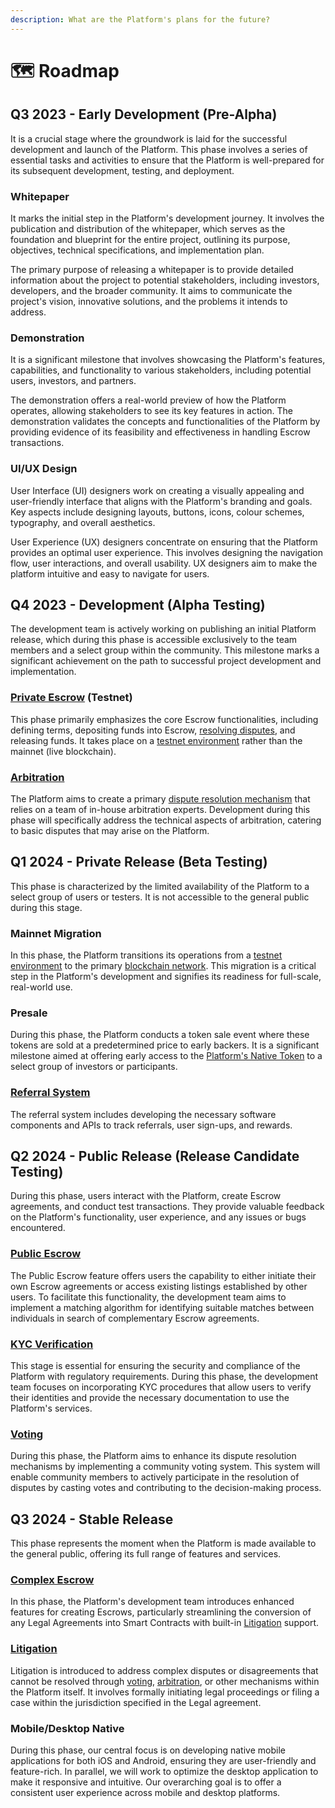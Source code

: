 ```yaml
---
description: What are the Platform's plans for the future?
---
```


# 🗺 Roadmap

## Q3 2023 - Early Development (Pre-Alpha)

It is a crucial stage where the groundwork is laid for the successful development and launch of the Platform. This phase involves a series of essential tasks and activities to ensure that the Platform is well-prepared for its subsequent development, testing, and deployment.

### Whitepaper

It marks the initial step in the Platform's development journey. It involves the publication and distribution of the whitepaper, which serves as the foundation and blueprint for the entire project, outlining its purpose, objectives, technical specifications, and implementation plan.

The primary purpose of releasing a whitepaper is to provide detailed information about the project to potential stakeholders, including investors, developers, and the broader community. It aims to communicate the project's vision, innovative solutions, and the problems it intends to address.

### Demonstration

It is a significant milestone that involves showcasing the Platform's features, capabilities, and functionality to various stakeholders, including potential users, investors, and partners.

The demonstration offers a real-world preview of how the Platform operates, allowing stakeholders to see its key features in action. The demonstration validates the concepts and functionalities of the Platform by providing evidence of its feasibility and effectiveness in handling Escrow transactions.

### UI/UX Design

User Interface (UI) designers work on creating a visually appealing and user-friendly interface that aligns with the Platform's branding and goals. Key aspects include designing layouts, buttons, icons, colour schemes, typography, and overall aesthetics.

User Experience (UX) designers concentrate on ensuring that the Platform provides an optimal user experience. This involves designing the navigation flow, user interactions, and overall usability. UX designers aim to make the platform intuitive and easy to navigate for users.

## Q4 2023 - Development (**Alpha Testing**)

The development team is actively working on publishing an initial Platform release, which during this phase is accessible exclusively to the team members and a select group within the community. This milestone marks a significant achievement on the path to successful project development and implementation.

### [Private Escrow](../advanced-introduction/crypto-escrow/anonymity.md#private-escrow) (Testnet)

This phase primarily emphasizes the core Escrow functionalities, including defining terms, depositing funds into Escrow, [resolving disputes](roadmap.md#arbitration), and releasing funds. It takes place on a [testnet environment](glossary.md#testnet) rather than the mainnet (live blockchain).

### [Arbitration](../advanced-introduction/dispute-resolution/arbitration.md)

The Platform aims to create a primary [dispute resolution mechanism](../advanced-introduction/dispute-resolution/) that relies on a team of in-house arbitration experts. Development during this phase will specifically address the technical aspects of arbitration, catering to basic disputes that may arise on the Platform.

## Q1 2024 - Private Release (**Beta Testing**)

This phase is characterized by the limited availability of the Platform to a select group of users or testers. It is not accessible to the general public during this stage.

### Mainnet Migration

In this phase, the Platform transitions its operations from a [testnet environment](glossary.md#testnet) to the primary [blockchain network](glossary.md#blockchain). This migration is a critical step in the Platform's development and signifies its readiness for full-scale, real-world use.

### Presale

During this phase, the Platform conducts a token sale event where these tokens are sold at a predetermined price to early backers. It is a significant milestone aimed at offering early access to the [Platform's Native Token](../advanced-introduction/native-token/) to a select group of investors or participants.

### [Referral System](../advanced-introduction/user-registration/referral-system.md)

The referral system includes developing the necessary software components and APIs to track referrals, user sign-ups, and rewards.

## Q2 2024 - Public Release (**Release Candidate Testing**)

During this phase, users interact with the Platform, create Escrow agreements, and conduct test transactions. They provide valuable feedback on the Platform's functionality, user experience, and any issues or bugs encountered.

### [Public Escrow](../advanced-introduction/crypto-escrow/anonymity.md#public-escrow)

The Public Escrow feature offers users the capability to either initiate their own Escrow agreements or access existing listings established by other users. To facilitate this functionality, the development team aims to implement a matching algorithm for identifying suitable matches between individuals in search of complementary Escrow agreements.

### [KYC Verification](../advanced-introduction/user-registration/kyc-verification.md)

This stage is essential for ensuring the security and compliance of the Platform with regulatory requirements. During this phase, the development team focuses on incorporating KYC procedures that allow users to verify their identities and provide the necessary documentation to use the Platform's services.

### [Voting](../advanced-introduction/dispute-resolution/voting.md)

During this phase, the Platform aims to enhance its dispute resolution mechanisms by implementing a community voting system. This system will enable community members to actively participate in the resolution of disputes by casting votes and contributing to the decision-making process.

## Q3 2024 - Stable Release

This phase represents the moment when the Platform is made available to the general public, offering its full range of features and services.

### [Complex Escrow](../advanced-introduction/smart-contracts/custom/complex-agreement.md)

In this phase, the Platform's development team introduces enhanced features for creating Escrows, particularly streamlining the conversion of any Legal Agreements into Smart Contracts with built-in [Litigation](roadmap.md#litigation) support.

### [Litigation](../advanced-introduction/dispute-resolution/litigation.md)

Litigation is introduced to address complex disputes or disagreements that cannot be resolved through [voting](../advanced-introduction/dispute-resolution/voting.md), [arbitration](../advanced-introduction/dispute-resolution/arbitration.md), or other mechanisms within the Platform itself. It involves formally initiating legal proceedings or filing a case within the jurisdiction specified in the Legal agreement.

### Mobile/Desktop Native

During this phase, our central focus is on developing native mobile applications for both iOS and Android, ensuring they are user-friendly and feature-rich. In parallel, we will work to optimize the desktop application to make it responsive and intuitive. Our overarching goal is to offer a consistent user experience across mobile and desktop platforms.
